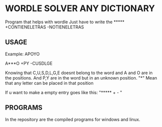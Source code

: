 # WORDLE SOLVER ANY DICTIONARY
Program that helps with wordle Just have to write the ***** +CONTIENELETRAS -NOTIENELETRAS

## USAGE

Example:
  APOYO
  
  A***O +PY -CUSDLGE
 
Knowing that C,U,S,D,L,G,E doesnt belong to the word and A and O are in the positions. And P,Y are in the word but in an unknown position.
"*" Mean that any letter can be placed in that position

If u want to make a empty entry goes like this: "***** + - "

## PROGRAMS

In the repository are the compiled programs for windows and linux.
